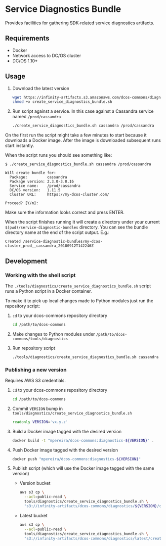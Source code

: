# Service Diagnostics Bundle

Provides facilities for gathering SDK-related service diagnostics artifacts.

## Requirements
- Docker
- Network access to DC/OS cluster
- DC/OS 1.10+

## Usage

1. Download the latest version

   ```bash
   wget https://infinity-artifacts.s3.amazonaws.com/dcos-commons/diagnostics/latest/create_service_diagnostics_bundle.sh
   chmod +x create_service_diagnostics_bundle.sh
   ```

1. Run script against a service. In this case against a Cassandra service named
   `/prod/cassandra`

   ```bash
   ./create_service_diagnostics_bundle.sh cassandra /prod/cassandra
   ```

On the first run the script might take a few minutes to start because it
downloads a Docker image. After the image is downloaded subsequent runs start
instantly.

When the script runs you should see something like:
```
$ ./create_service_diagnostics_bundle.sh cassandra /prod/cassandra

Will create bundle for:
  Package:         cassandra
  Package version: 2.3.0-3.0.16
  Service name:    /prod/cassandra
  DC/OS version:   1.11.5
  Cluster URL:     https://my-dcos-cluster.com/

Proceed? [Y/n]:
```

Make sure the information looks correct and press ENTER.

When the script finishes running it will create a directory under your current
`$(pwd)/service-diagnostic-bundles` directory. You can see the bundle directory
name at the end of the script output. E.g.:
```
Created /service-diagnostic-bundles/my-dcos-cluster_prod__cassandra_20180912T142246Z
```

## Development

### Working with the shell script
The `./tools/diagnostics/create_service_diagnostics_bundle.sh` script runs a
Python script in a Docker container.

To make it to pick up local changes made to Python modules just run the
repository script:

1. `cd` to your dcos-commons repository directory
   ```bash
   cd /path/to/dcos-commons
   ```

1. Make changes to Python modules under `/path/to/dcos-commons/tools/diagnostics`

1. Run repository script
   ```bash
   ./tools/diagnostics/create_service_diagnostics_bundle.sh cassandra /prod/cassandra
   ```

### Publishing a new version

Requires AWS S3 credentials.

1. `cd` to your dcos-commons repository directory

   ```bash
   cd /path/to/dcos-commons
   ```

1. Commit `VERSION` bump in `tools/diagnostics/create_service_diagnostics_bundle.sh`

   ```bash
   readonly VERSION='vx.y.z'
   ```

1. Build a Docker image tagged with the desired version

   ```bash
   docker build -t "mpereira/dcos-commons:diagnostics-${VERSION}" .
   ```

1. Push Docker image tagged with the desired version

   ```bash
   docker push "mpereira/dcos-commons:diagnostics-${VERSION}"
   ```

1. Publish script (which will use the Docker image tagged with the same version)

   * Version bucket

     ```bash
     aws s3 cp \
       --acl=public-read \
       tools/diagnostics/create_service_diagnostics_bundle.sh \
       "s3://infinity-artifacts/dcos-commons/diagnostics/${VERSION}/create_service_diagnostics_bundle.sh"
     ```

   * Latest bucket

     ```bash
     aws s3 cp \
       --acl=public-read \
       tools/diagnostics/create_service_diagnostics_bundle.sh \
       "s3://infinity-artifacts/dcos-commons/diagnostics/latest/create_service_diagnostics_bundle.sh"
     ```
